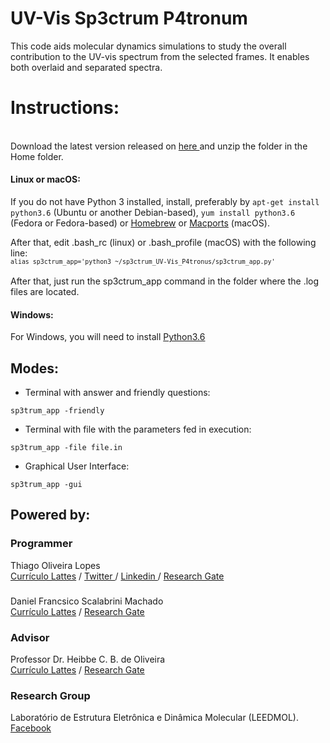 
<h1>UV-Vis Sp3ctrum P4tronum</h1>

<p>This code aids molecular dynamics simulations to study the overall contribution to the UV-vis spectrum from the selected frames. It enables both overlaid and separated spectra.</p>

<h1>Instructions:</h1>
<br>
Download the latest version released on <a href="https://github.com/lopesth/https://github.com/lopesth/UV-Vis-Sp3ctrum-P4tronus/archive/2.0.1.zip"> here </a> and unzip the folder in the Home folder.
<h4>Linux or macOS:</h4>
If you do not have Python 3 installed, install, preferably by <code>apt-get install python3.6</code> (Ubuntu or another Debian-based), <code>yum install python3.6</code> (Fedora or Fedora-based) or <a href="https://brew.sh/index_pt-br.html">Homebrew<a> or <a href="https://www.macports.org">Macports<a> (macOS).

After that, edit .bash_rc (linux) or .bash_profile (macOS) with the following line:<br>
<small>```alias sp3ctrum_app='python3 ~/sp3ctrum_UV-Vis_P4tronus/sp3ctrum_app.py'```</small><br><br>
After that, just run the sp3ctrum_app command in the folder where the .log files are located.
<br>
<h4>Windows:</h4>
For Windows, you will need to install <a href="https://www.python.org/ftp/python/3.6.3/python-3.6.3-amd64.exe"> Python3.6 </a>
<br>


<h2>Modes:</h2>

- Terminal with answer and friendly questions:
```
sp3trum_app -friendly
```

- Terminal with file with the parameters fed in execution:
```
sp3trum_app -file file.in
```

- Graphical User Interface:
```
sp3trum_app -gui
```



<h2>Powered by:</h2>

<h3>Programmer</h3>
Thiago Oliveira Lopes<br>
<a href="http://lattes.cnpq.br/8870631835172791"> Currículo Lattes</a> / <a href="https://twitter.com/thiago_o_lopes"> Twitter </a> / <a href="https://www.linkedin.com/in/thiago-lopes-1972b270"> Linkedin </a> / <a href="https://www.researchgate.net/profile/Thiago_Lopes2"> Research Gate</a>
<h3></h3>
Daniel Francsico Scalabrini Machado<br>
<a href="http://lattes.cnpq.br/9791047274773689"> Currículo Lattes</a> / <a href="https://www.researchgate.net/profile/Daniel_Francisco_Machado">Research Gate</a>
<h3>Advisor</h3>
Professor Dr. Heibbe C. B. de Oliveira<br>
<a href="http://lattes.cnpq.br/5995553993631378"> Currículo Lattes</a>  / <a href="https://www.researchgate.net/profile/Heibbe_De_Oliveira2">Research Gate</a>
<h3>Research Group</h3>
Laboratório de Estrutura Eletrônica e Dinâmica Molecular (LEEDMOL).
<a href="https://www.facebook.com/leedmol/" > Facebook </a>
